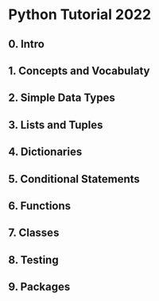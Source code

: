 # Python Tutorial 2022


## 0. Intro

## 1. Concepts and Vocabulaty

## 2. Simple Data Types

## 3. Lists and Tuples

## 4. Dictionaries

## 5. Conditional Statements

## 6. Functions

## 7. Classes

## 8. Testing

## 9. Packages

